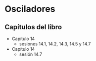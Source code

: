 # Osciladores

## Capítulos del libro
- Capítulo 14
   - sesiones 14.1, 14.2, 14.3, 14.5 y 14.7
- Capítulo 14
  - sesión 14.7
